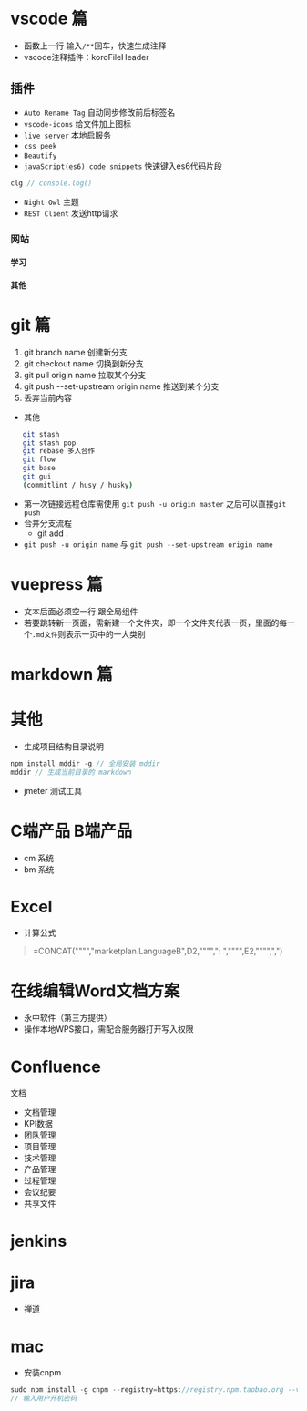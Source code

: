 # vscode 篇
- 函数上一行 输入`/**`回车，快速生成注释
- vscode注释插件：koroFileHeader
## 插件
- `Auto Rename Tag` 自动同步修改前后标签名
- `vscode-icons` 给文件加上图标
- `live server` 本地启服务
- `css peek`
- `Beautify`
- `javaScript(es6) code snippets` 快速键入es6代码片段
```js
clg // console.log()
```
- `Night Owl` 主题
- `REST Client` 发送http请求
### 网站
#### 学习
#### 其他

# git 篇
1. git branch name 创建新分支
2. git checkout name 切换到新分支
3. git pull origin name 拉取某个分支
4. git push --set-upstream origin name 推送到某个分支
5. 丢弃当前内容

- 其他

```sh
   git stash
   git stash pop
   git rebase 多人合作
   git flow
   git base
   git gui
   (commitlint / husy / husky)
```


- 第一次链接远程仓库需使用 `git push -u origin master` 之后可以直接`git push`
- 合并分支流程
   - git add .
- `git push -u origin name` 与 `git push --set-upstream origin name`


# vuepress 篇
- 文本后面必须空一行 跟全局组件
- 若要跳转新一页面，需新建一个文件夹，即一个文件夹代表一页，里面的每一个`.md文件`则表示一页中的一大类别
<!-- - 命名不能为 index.md -->
# markdown 篇
# 其他
- 生成项目结构目录说明
```js
npm install mddir -g // 全局安装 mddir
mddir // 生成当前目录的 markdown
```
- jmeter 测试工具
# C端产品 B端产品
- cm 系统
- bm 系统
# Excel
- 计算公式
> =CONCAT("""","marketplan.LanguageB",D2,"""",": ","""",E2,"""",",")

# 在线编辑Word文档方案
- 永中软件（第三方提供）
- 操作本地WPS接口，需配合服务器打开写入权限

# Confluence
文档
- 文档管理
- KPI数据
- 团队管理
- 项目管理
- 技术管理
- 产品管理
- 过程管理
- 会议纪要
- 共享文件
# jenkins
# jira
- 禅道

# mac
- 安装cnpm
```js
sudo npm install -g cnpm --registry=https://registry.npm.taobao.org --verbose
// 输入用户开机密码
```

